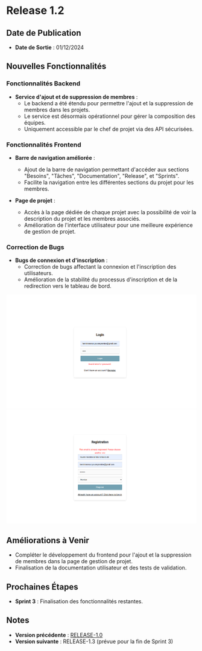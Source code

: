 # Release 1.2

## Date de Publication
- **Date de Sortie** : 01/12/2024

## Nouvelles Fonctionnalités

### Fonctionnalités Backend
- **Service d'ajout et de suppression de membres** : 
  - Le backend a été étendu pour permettre l'ajout et la suppression de membres dans les projets.
  - Le service est désormais opérationnel pour gérer la composition des équipes.
  - Uniquement accessible par le chef de projet via des API sécurisées.

### Fonctionnalités Frontend
- **Barre de navigation améliorée** :
  - Ajout de la barre de navigation permettant d'accéder aux sections "Besoins", "Tâches", "Documentation", "Release", et "Sprints".
  - Facilite la navigation entre les différentes sections du projet pour les membres.

- **Page de projet** :
  - Accès à la page dédiée de chaque projet avec la possibilité de voir la description du projet et les membres associés.
  - Amélioration de l'interface utilisateur pour une meilleure expérience de gestion de projet.

### Correction de Bugs
- **Bugs de connexion et d'inscription** :
  - Correction de bugs affectant la connexion et l'inscription des utilisateurs.
  - Amélioration de la stabilité du processus d'inscription et de la redirection vers le tableau de bord.

![log in](/assests/login-error.png)
![register](/assests/registration-error.png)

## Améliorations à Venir
- Compléter le développement du frontend pour l'ajout et la suppression de membres dans la page de gestion de projet.
- Finalisation de la documentation utilisateur et des tests de validation.
  
## Prochaines Étapes
- **Sprint 3** : Finalisation des fonctionnalités restantes.

## Notes
- **Version précédente** : [RELEASE-1.0](Release1.0.md)
- **Version suivante** : RELEASE-1.3 (prévue pour la fin de Sprint 3)

